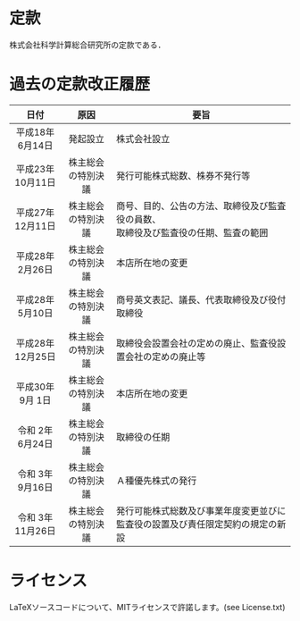 # 定款
株式会社科学計算総合研究所の定款である．

# 過去の定款改正履歴
| 日付             | 原因               | 要旨
|:----------------:|:------------------:|---------------------
| 平成18年 6月14日 | 発起設立           | 株式会社設立
| 平成23年10月11日 | 株主総会の特別決議 | 発行可能株式総数、株券不発行等
| 平成27年12月11日 | 株主総会の特別決議 | 商号、目的、公告の方法、取締役及び監査役の員数、<br>取締役及び監査役の任期、監査の範囲
| 平成28年 2月26日 | 株主総会の特別決議 | 本店所在地の変更
| 平成28年 5月10日 | 株主総会の特別決議 | 商号英文表記、議長、代表取締役及び役付取締役
| 平成28年12月25日 | 株主総会の特別決議 | 取締役会設置会社の定めの廃止、監査役設置会社の定めの廃止等
| 平成30年 9月 1日 | 株主総会の特別決議 | 本店所在地の変更
| 令和 2年 6月24日 | 株主総会の特別決議 | 取締役の任期
| 令和 3年 9月16日 | 株主総会の特別決議 | Ａ種優先株式の発行
| 令和 3年11月26日 | 株主総会の特別決議 | 発行可能株式総数及び事業年度変更並びに監査役の設置及び責任限定契約の規定の新設

# ライセンス
LaTeXソースコードについて、MITライセンスで許諾します。(see License.txt)
